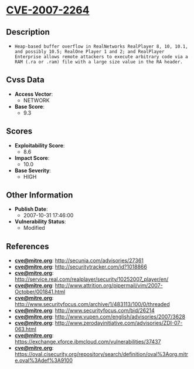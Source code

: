
# [CVE-2007-2264](https://cve.mitre.org/cgi-bin/cvename.cgi?name=CVE-2007-2264)

## Description

- `Heap-based buffer overflow in RealNetworks RealPlayer 8, 10, 10.1, and possibly 10.5; RealOne Player 1 and 2; and RealPlayer Enterprise allows remote attackers to execute arbitrary code via a RAM (.ra or .ram) file with a large size value in the RA header.`

## Cvss Data

- **Access Vector**:
  - NETWORK
- **Base Score**:
  - 9.3

## Scores

- **Exploitability Score**:
  - 8.6
- **Impact Score**:
  - 10.0
- **Base Severity**:
  - HIGH

## Other Information

- **Publish Date**:
  - 2007-10-31 17:46:00
- **Vulnerability Status**:
  - Modified

## References

- **cve@mitre.org**: http://secunia.com/advisories/27361
- **cve@mitre.org**: http://securitytracker.com/id?1018866
- **cve@mitre.org**: http://service.real.com/realplayer/security/10252007_player/en/
- **cve@mitre.org**: http://www.attrition.org/pipermail/vim/2007-October/001841.html
- **cve@mitre.org**: http://www.securityfocus.com/archive/1/483113/100/0/threaded
- **cve@mitre.org**: http://www.securityfocus.com/bid/26214
- **cve@mitre.org**: http://www.vupen.com/english/advisories/2007/3628
- **cve@mitre.org**: http://www.zerodayinitiative.com/advisories/ZDI-07-063.html
- **cve@mitre.org**: https://exchange.xforce.ibmcloud.com/vulnerabilities/37437
- **cve@mitre.org**: https://oval.cisecurity.org/repository/search/definition/oval%3Aorg.mitre.oval%3Adef%3A9100
